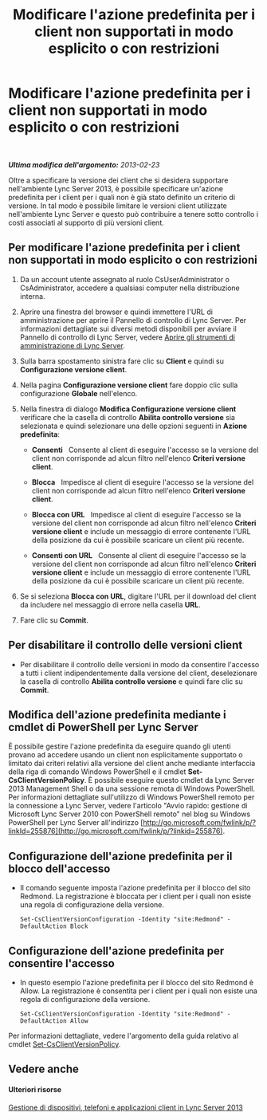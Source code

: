 ﻿---
title: Modificare l'azione predefinita per i client non supportati in modo esplicito o con restrizioni
TOCTitle: Modificare l'azione predefinita per i client non supportati in modo esplicito o con restrizioni
ms:assetid: 548dd0f5-62fe-4c3f-8952-2b9fd4c5fff3
ms:mtpsurl: https://technet.microsoft.com/it-it/library/Gg520994(v=OCS.15)
ms:contentKeyID: 49300541
ms.date: 08/24/2015
mtps_version: v=OCS.15
ms.translationtype: HT
---

# Modificare l'azione predefinita per i client non supportati in modo esplicito o con restrizioni

 

_**Ultima modifica dell'argomento:** 2013-02-23_

Oltre a specificare la versione dei client che si desidera supportare nell'ambiente Lync Server 2013, è possibile specificare un'azione predefinita per i client per i quali non è già stato definito un criterio di versione. In tal modo è possibile limitare le versioni client utilizzate nell'ambiente Lync Server e questo può contribuire a tenere sotto controllo i costi associati al supporto di più versioni client.

## Per modificare l'azione predefinita per i client non supportati in modo esplicito o con restrizioni

1.  Da un account utente assegnato al ruolo CsUserAdministrator o CsAdministrator, accedere a qualsiasi computer nella distribuzione interna.

2.  Aprire una finestra del browser e quindi immettere l'URL di amministrazione per aprire il Pannello di controllo di Lync Server. Per informazioni dettagliate sui diversi metodi disponibili per avviare il Pannello di controllo di Lync Server, vedere [Aprire gli strumenti di amministrazione di Lync Server](lync-server-2013-open-lync-server-administrative-tools.md).

3.  Sulla barra spostamento sinistra fare clic su **Client** e quindi su **Configurazione versione client**.

4.  Nella pagina **Configurazione versione client** fare doppio clic sulla configurazione **Globale** nell'elenco.

5.  Nella finestra di dialogo **Modifica Configurazione versione client** verificare che la casella di controllo **Abilita controllo versione** sia selezionata e quindi selezionare una delle opzioni seguenti in **Azione predefinita**:
    
      - **Consenti**   Consente al client di eseguire l'accesso se la versione del client non corrisponde ad alcun filtro nell'elenco **Criteri versione client**.
    
      - **Blocca**   Impedisce al client di eseguire l'accesso se la versione del client non corrisponde ad alcun filtro nell'elenco **Criteri versione client**.
    
      - **Blocca con URL**   Impedisce al client di eseguire l'accesso se la versione del client non corrisponde ad alcun filtro nell'elenco **Criteri versione client** e include un messaggio di errore contenente l'URL della posizione da cui è possibile scaricare un client più recente.
    
      - **Consenti con URL**   Consente al client di eseguire l'accesso se la versione del client non corrisponde ad alcun filtro nell'elenco **Criteri versione client** e include un messaggio di errore contenente l'URL della posizione da cui è possibile scaricare un client più recente.

6.  Se si seleziona **Blocca con URL**, digitare l'URL per il download del client da includere nel messaggio di errore nella casella **URL**.

7.  Fare clic su **Commit**.

## Per disabilitare il controllo delle versioni client

  - Per disabilitare il controllo delle versioni in modo da consentire l'accesso a tutti i client indipendentemente dalla versione del client, deselezionare la casella di controllo **Abilita controllo versione** e quindi fare clic su **Commit**.

## Modifica dell'azione predefinita mediante i cmdlet di PowerShell per Lync Server

È possibile gestire l'azione predefinita da eseguire quando gli utenti provano ad accedere usando un client non esplicitamente supportato o limitato dai criteri relativi alla versione del client anche mediante interfaccia della riga di comando Windows PowerShell e il cmdlet **Set-CsClientVersionPolicy**. È possibile eseguire questo cmdlet da Lync Server 2013 Management Shell o da una sessione remota di Windows PowerShell. Per informazioni dettagliate sull'utilizzo di Windows PowerShell remoto per la connessione a Lync Server, vedere l'articolo "Avvio rapido: gestione di Microsoft Lync Server 2010 con PowerShell remoto" nel blog su Windows PowerShell per Lync Server all'indirizzo [http://go.microsoft.com/fwlink/p/?linkId=255876](http://go.microsoft.com/fwlink/p/?linkid=255876).

## Configurazione dell'azione predefinita per il blocco dell'accesso

  - Il comando seguente imposta l'azione predefinita per il blocco del sito Redmond. La registrazione è bloccata per i client per i quali non esiste una regola di configurazione della versione.
    
        Set-CsClientVersionConfiguration -Identity "site:Redmond" -DefaultAction Block

## Configurazione dell'azione predefinita per consentire l'accesso

  - In questo esempio l'azione predefinita per il blocco del sito Redmond è Allow. La registrazione è consentita per i client per i quali non esiste una regola di configurazione della versione.
    
        Set-CsClientVersionConfiguration -Identity "site:Redmond" -DefaultAction Allow

Per informazioni dettagliate, vedere l'argomento della guida relativo al cmdlet [Set-CsClientVersionPolicy](set-csclientversionpolicy.md).

## Vedere anche

#### Ulteriori risorse

[Gestione di dispositivi, telefoni e applicazioni client in Lync Server 2013](lync-server-2013-managing-devices-phones-and-client-applications.md)

